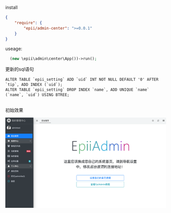 
install

```json
{
    "require": {
        "epii/admin-center": ">=0.0.1"
    }
}
```

useage:

```php
  (new \epii\admin\center\App())->run();

```

更新的sql语句

```
ALTER TABLE `epii_setting` ADD `uid` INT NOT NULL DEFAULT '0' AFTER `tip`, ADD INDEX (`uid`);
ALTER TABLE `epii_setting` DROP INDEX `name`, ADD UNIQUE `name` (`name`, `uid`) USING BTREE;


```



初始效果

![screen]

[screen]:https://raw.githubusercontent.com/epaii/epii-admin/master/screen.png

 

